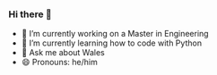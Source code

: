 ### Hi there 👋

- 🔭 I’m currently working on a Master in Engineering
- 🌱 I’m currently learning how to code with Python
- 💬 Ask me about Wales
- 😄 Pronouns: he/him
